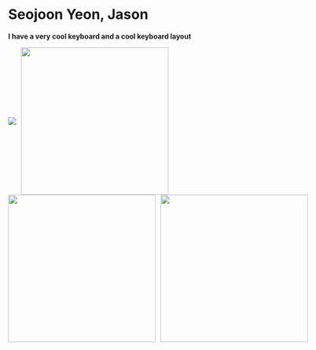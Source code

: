 # Seojoon Yeon, Jason
**I have a very cool keyboard and a cool keyboard layout**
<div style="display: flex; gap: 10px; align-items: center;">
  <img src="https://github-readme-stats.vercel.app/api/top-langs/?username=seojoon-y&hide=css&theme=tokyonight"/>
  <img src="https://github.com/user-attachments/assets/018bc96a-24a1-4e22-b3eb-66d7d833e18a" width="300"/>
</div>

<div style="display: flex; gap: 10px; align-items: center;">
  <img src="https://github.com/user-attachments/assets/b5012e4d-c6ce-4b97-b500-26c19a02beaf" width="300"/>
  <img src="https://github.com/user-attachments/assets/92b9b7ea-7e1f-4a35-8bf9-bf31d5a82413" width="300"/>
</div>



<!---
seojoon-y/seojoon-y is a ✨ special ✨ repository because its `README.md` (this file) appears on your GitHub profile.
You can click the Preview link to take a look at your changes.
--->
